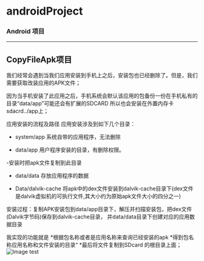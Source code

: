 # androidProject
###      Android 项目

****

##    CopyFileApk项目

我们经常会遇到当我们应用安装到手机上之后，安装包也已经删除了。但是，我们需要获取改装应用的APK文件；

因为当手机安装了此应用之后，手机系统会默认该应用的包备份一份在手机私有的目录“data/app”可能还会有扩展的SDCARD
所以也会安装在外置内存卡sdacrd../app上；

应用安装的流程及路径 
应用安装涉及到如下几个目录：

*   system/app 
系统自带的应用程序，无法删除

-   data/app
用户程序安装的目录，有删除权限。

-安装时把apk文件复制到此目录

-   data/data
存放应用程序的数据

-   Data/dalvik-cache
将apk中的dex文件安装到dalvik-cache目录下(dex文件是dalvik虚拟机的可执行文件,其大小约为原始apk文件大小的四分之一)



   安装过程：复制APK安装包到data/app目录下，解压并扫描安装包，把dex文件(Dalvik字节码)保存到dalvik-cache目录，
   并data/data目录下创建对应的应用数据目录




我实现的功能就是
*根据包名称或者是应用名称来查询已经安装的apk
*得到包名称应用名称和文件安装的目录“
*最后将文件复制到SDcard 的根目录上面；
![Image test](https://github.com/gifmeryshuai/androidProject/blob/master/pictures/device-2016-07-20-141236.png?raw=true)
